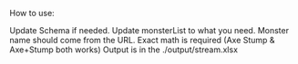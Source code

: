 How to use:

Update Schema if needed.
Update monsterList to what you need.
Monster name should come from the URL. Exact math is required (Axe Stump & Axe+Stump both works)
Output is in the ./output/stream.xlsx
